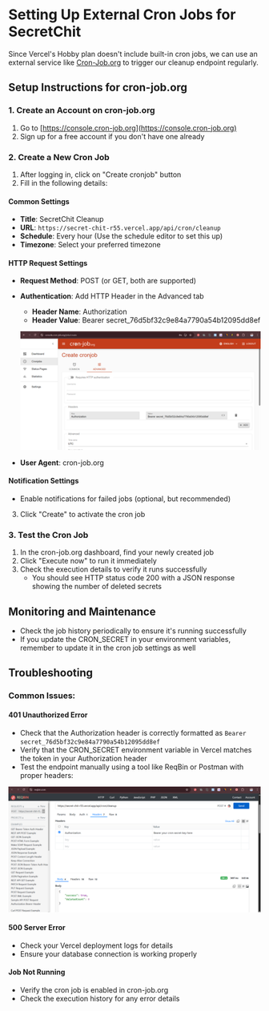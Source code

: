 # Setting Up External Cron Jobs for SecretChit

Since Vercel's Hobby plan doesn't include built-in cron jobs, we can use an external service like [Cron-Job.org](https://console.cron-job.org) to trigger our cleanup endpoint regularly.

## Setup Instructions for cron-job.org

### 1. Create an Account on cron-job.org

1. Go to [https://console.cron-job.org](https://console.cron-job.org)
2. Sign up for a free account if you don't have one already

### 2. Create a New Cron Job

1. After logging in, click on "Create cronjob" button
2. Fill in the following details:

#### Common Settings
- **Title**: SecretChit Cleanup
- **URL**: `https://secret-chit-r55.vercel.app/api/cron/cleanup`
- **Schedule**: Every hour (Use the schedule editor to set this up)
- **Timezone**: Select your preferred timezone

#### HTTP Request Settings
- **Request Method**: POST (or GET, both are supported)
- **Authentication**: Add HTTP Header in the Advanced tab
  - **Header Name**: Authorization  
  - **Header Value**: Bearer secret_76d5bf32c9e84a7790a54b12095dd8ef
  
  ![Cron-job.org Header Setup](./cron-job-set.png)

- **User Agent**: cron-job.org

#### Notification Settings
- Enable notifications for failed jobs (optional, but recommended)

3. Click "Create" to activate the cron job

### 3. Test the Cron Job

1. In the cron-job.org dashboard, find your newly created job
2. Click "Execute now" to run it immediately
3. Check the execution details to verify it runs successfully
   - You should see HTTP status code 200 with a JSON response showing the number of deleted secrets

## Monitoring and Maintenance

- Check the job history periodically to ensure it's running successfully
- If you update the CRON_SECRET in your environment variables, remember to update it in the cron job settings as well

## Troubleshooting

### Common Issues:

#### 401 Unauthorized Error
- Check that the Authorization header is correctly formatted as `Bearer secret_76d5bf32c9e84a7790a54b12095dd8ef`
- Verify that the CRON_SECRET environment variable in Vercel matches the token in your Authorization header
- Test the endpoint manually using a tool like ReqBin or Postman with proper headers:

![Testing with ReqBin](./test-cron-job-api.png)

#### 500 Server Error
- Check your Vercel deployment logs for details
- Ensure your database connection is working properly

#### Job Not Running
- Verify the cron job is enabled in cron-job.org
- Check the execution history for any error details